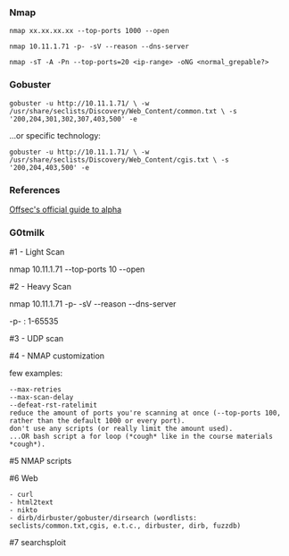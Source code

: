 ### Nmap
`nmap xx.xx.xx.xx --top-ports 1000 --open`

`nmap 10.11.1.71 -p- -sV --reason --dns-server`  

`nmap -sT -A -Pn --top-ports=20 <ip-range> -oNG <normal_grepable?>`


### Gobuster  
`gobuster -u http://10.11.1.71/ \
  -w /usr/share/seclists/Discovery/Web_Content/common.txt \
  -s '200,204,301,302,307,403,500' -e`  
  
  ...or specific technology:
  
  `gobuster -u http://10.11.1.71/ \
  -w /usr/share/seclists/Discovery/Web_Content/cgis.txt \
  -s '200,204,403,500' -e`

### References
[Offsec's official guide to alpha](https://forums.offensive-security.com/showthread.php?4689-Offensive-Security-s-Complete-Guide-to-Alpha&highlight=guide+alpha)


### G0tmilk
#1 - Light Scan

nmap 10.11.1.71 --top-ports 10 --open

#2 - Heavy Scan

nmap 10.11.1.71 -p- -sV --reason --dns-server <MASTER>

-p- : 1-65535

#3  - UDP scan

#4 - NMAP customization

few examples:

    --max-retries
    --max-scan-delay
    --defeat-rst-ratelimit
    reduce the amount of ports you're scanning at once (--top-ports 100, rather than the default 1000 or every port).
    don't use any scripts (or really limit the amount used).
    ...OR bash script a for loop (*cough* like in the course materials *cough*).


#5 NMAP scripts

#6 Web

    - curl
    - html2text
    - nikto
    - dirb/dirbuster/gobuster/dirsearch (wordlists: seclists/common.txt,cgis, e.t.c., dirbuster, dirb, fuzzdb)


#7 searchsploit
